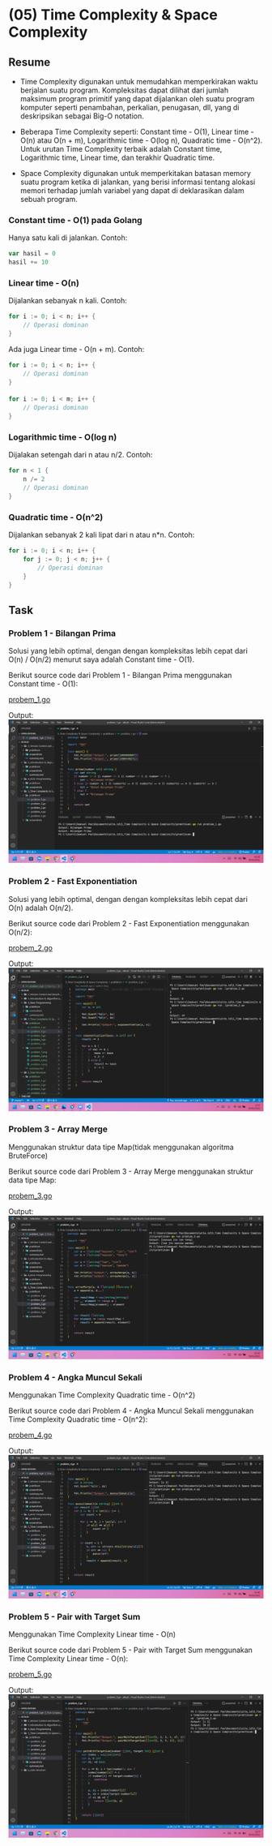 # (05) Time Complexity & Space Complexity

## Resume

+ Time Complexity digunakan untuk memudahkan memperkirakan waktu berjalan suatu program. Kompleksitas dapat dilihat dari jumlah maksimum program primitif yang dapat dijalankan oleh suatu program komputer seperti penambahan, perkalian, penugasan, dll, yang di deskripsikan sebagai Big-O notation.

+ Beberapa Time Complexity seperti: Constant time - O(1), Linear time - O(n) atau O(n + m), Logarithmic time - O(log n), Quadratic time - O(n^2). Untuk urutan Time Complexity terbaik adalah Constant time, Logarithmic time, Linear time, dan terakhir Quadratic time.

+ Space Complexity digunakan untuk memperkitakan batasan memory suatu program ketika di jalankan, yang berisi informasi tentang alokasi memori terhadap jumlah variabel yang dapat di deklarasikan dalam sebuah program.

### Constant time - O(1) pada Golang

Hanya satu kali di jalankan. Contoh:

```go
var hasil = 0
hasil += 10

```

### Linear time - O(n)

Dijalankan sebanyak n kali.
Contoh:

```go
for i := 0; i < n; i++ {
    // Operasi dominan
}

```

Ada juga Linear time - O(n + m).
Contoh:

```go
for i := 0; i < n; i++ {
    // Operasi dominan
}

for i := 0; i < m; i++ {
    // Operasi dominan
}
```

### Logarithmic time - O(log n)

Dijalakan setengah dari n atau n/2.
Contoh:

```go
for n < 1 {
    n /= 2
    // Operasi dominan
}
```

### Quadratic time - O(n^2)

Dijalankan sebanyak 2 kali lipat dari n atau n*n.
Contoh:

```go
for i := 0; i < n; i++ {
    for j := 0; j < n; j++ {
        // Operasi dominan
    }
}
```

## Task

### Problem 1 - Bilangan Prima

Solusi yang lebih optimal, dengan dengan kompleksitas lebih cepat dari O(n) / O(n/2) menurut saya adalah Constant time - O(1).

Berikut source code dari Problem 1 - Bilangan Prima menggunakan Constant time - O(1):

[probem_1.go](praktikum/problem_1.go)

Output:
![probem_1.png](screenshots/problem_1.png "Bilangan Prima")

### Problem 2 - Fast Exponentiation

Solusi yang lebih optimal, dengan dengan kompleksitas lebih cepat dari O(n) adalah O(n/2).

Berikut source code dari Problem 2 - Fast Exponentiation menggunakan O(n/2):

[probem_2.go](praktikum/problem_2.go)

Output:
![probem_2.png](screenshots/problem_2.png "Fast Exponentiation")

### Problem 3 - Array Merge

Menggunakan struktur data tipe Map(tidak menggunakan algoritma BruteForce)

Berikut source code dari Problem 3 - Array Merge menggunakan struktur data tipe Map:

[probem_3.go](praktikum/problem_3.go)

Output:
![probem_3.png](screenshots/problem_3.png "Array Merge")

### Problem 4 - Angka Muncul Sekali

Menggunakan Time Complexity Quadratic time - O(n^2)

Berikut source code dari Problem 4 - Angka Muncul Sekali menggunakan Time Complexity Quadratic time - O(n^2):

[probem_4.go](praktikum/problem_4.go)

Output:
![probem_4.png](screenshots/problem_4.png "Angka Muncul Sekali")

### Problem 5 - Pair with Target Sum

Menggunakan Time Complexity Linear time - O(n)

Berikut source code dari Problem 5 - Pair with Target Sum menggunakan Time Complexity Linear time - O(n):

[probem_5.go](praktikum/problem_5.go)

Output:
![probem_5.png](screenshots/problem_5.png "Angka Muncul Sekali")
